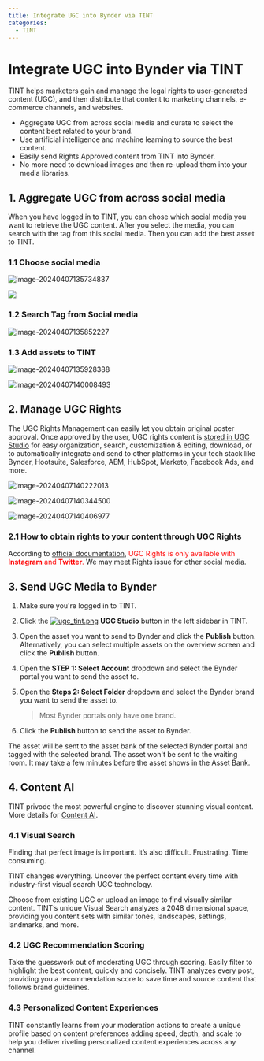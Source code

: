 ```yaml
---
title: Integrate UGC into Bynder via TINT
categories:
  - TINT
---
```



# Integrate UGC into Bynder via TINT

TINT helps marketers gain and manage the legal rights to user-generated content (UGC), and then distribute that content to marketing channels, e-commerce channels, and websites. 

- Aggregate UGC from across social media and curate to select the content best related to your brand.
- Use artificial intelligence and machine learning to source the best content.
- Easily send Rights Approved content from TINT into Bynder.
- No more need to download images and then re-upload them into your media libraries.

## 1. Aggregate UGC from across social media

When you have logged in to TINT, you can chose which social media you want to retrieve the UGC content. After you select the media, you can search with the tag from this social media. Then you can add the best asset to TINT.

### 1.1 Choose social media

![image-20240407135734837](assets/tint/tint-1.png)

![](assets/tint/tint-2.png)

### 1.2 Search Tag from Social media

![image-20240407135852227](assets/tint/tint-3.png) 

### 1.3 Add assets to TINT

![image-20240407135928388](assets/tint/tint-4.png)

![image-20240407140008493](assets/tint/tint-5.png)

## 2. Manage UGC Rights

The UGC Rights Management can easily let you obtain original poster approval. Once approved by the user, UGC rights content is [stored in UGC Studio](https://www.tintup.com/ugc-studio) for easy organization, search, customization & editing, download, or to automatically integrate and send to other platforms in your tech stack like Bynder, Hootsuite, Salesforce, AEM, HubSpot, Marketo, Facebook Ads, and more.	

![image-20240407140222013](assets/tint/tint-6.png)

![image-20240407140344500](assets/tint/tint-7.png)

![image-20240407140406977](assets/tint/tint-8.png)

### 2.1 How to obtain rights to your content through UGC Rights

According to [official documentation](https://support.tintup.com/hc/en-us/articles/230883267-How-to-obtain-rights-to-your-content-through-UGC-Rights#h_01HNAAS6F8WEPW69JSCV1HP0ZB), <font color = 'red'>UGC Rights is only available with **Instagram** and **Twitter**. </font> We may meet Rights issue for other social media.

## 3. Send UGC Media to Bynder

1. Make sure you're logged in to TINT.

2. Click the [![ugc_tint.png](https://support.bynder.com/hc/article_attachments/10641454957074/uuid-210ca3d2-1e63-d2b6-0ecb-272a1e1e527b.png)](https://support.bynder.com/hc/article_attachments/10641454957074/uuid-210ca3d2-1e63-d2b6-0ecb-272a1e1e527b.png) **UGC Studio** button in the left sidebar in TINT.

3. Open the asset you want to send to Bynder and click the **Publish** button. Alternatively, you can select multiple assets on the overview screen and click the **Publish** button.

4. Open the **STEP 1: Select Account** dropdown and select the Bynder portal you want to send the asset to.

5. Open the **Steps 2: Select Folder** dropdown and select the Bynder brand you want to send the asset to.

   > Most Bynder portals only have one brand.

6. Click the **Publish** button to send the asset to Bynder.

The asset will be sent to the asset bank of the selected Bynder portal and tagged with the selected brand. The asset won't be sent to the waiting room. It may take a few minutes before the asset shows in the Asset Bank.



## 4. Content AI

TINT privode the most powerful engine to discover stunning visual content. More details for [Content AI](https://www.tintup.com/solutions/content-ai-machine-learning/).

### 4.1 Visual Search

Finding that perfect image is important. It’s also difficult. Frustrating. Time consuming.

TINT changes everything. Uncover the perfect content every time with industry-first visual search UGC technology.

Choose from existing UGC or upload an image to find visually similar content. TINT’s unique Visual Search analyzes a 2048 dimensional space, providing you content sets with similar tones, landscapes, settings, landmarks, and more.

### 4.2 UGC Recommendation Scoring

Take the guesswork out of moderating UGC through scoring. Easily filter to highlight the best content, quickly and concisely. TINT analyzes every post, providing you a recommendation score to save time and source content that follows brand guidelines.

### 4.3 Personalized Content Experiences

TINT constantly learns from your moderation actions to create a unique profile based on content preferences adding speed, depth, and scale to help you deliver riveting personalized content experiences across any channel.